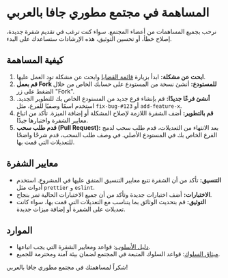 # المساهمة في مجتمع مطوري جافا بالعربي

نرحب بجميع المساهمات من أعضاء المجتمع. سواء كنت ترغب في تقديم شفرة جديدة، إصلاح خطأ، أو تحسين التوثيق، هذه الإرشادات ستساعدك على البدء.

## كيفية المساهمة

1. **ابحث عن مشكلة:** ابدأ بزيارة [قائمة القضايا](https://github.com/u4java/issues) وابحث عن مشكلة تود العمل عليها.
2. **قم بعمل Fork للمستودع:** أنشئ نسخة من المستودع على حسابك الخاص من خلال الضغط على زر "Fork".
3. **أنشئ فرعًا جديدًا:** قم بإنشاء فرع جديد من المستودع الخاص بك للتطوير الجديد. استخدم اسمًا وصفيًا للفرع، مثل `fix-bug-#123` أو `add-feature-x`.
4. **قم بالتطوير:** أضف الشفرة اللازمة لإصلاح المشكلة أو إضافة الميزة. تأكد من اتباع معايير الشفرة واختبارها جيدًا.
5. **قدم طلب سحب (Pull Request):** بعد الانتهاء من التعديلات، قدم طلب سحب لدمج الفرع الخاص بك في المستودع الأصلي. في وصف طلب السحب، قدم شرحًا واضحًا للتعديلات التي قمت بها.

## معايير الشفرة

- **التنسيق:** تأكد من أن الشفرة تتبع معايير التنسيق المتفق عليها في المشروع. استخدم أدوات مثل `prettier` و `eslint`.
- **الاختبارات:** أضف اختبارات جديدة وتأكد من أن جميع الاختبارات الحالية تمر بنجاح.
- **التوثيق:** قم بتحديث الوثائق بما يتناسب مع التعديلات التي قمت بها، سواء كانت تعديلات على الشفرة أو إضافة ميزات جديدة.

## الموارد

- [دليل الأسلوب](STYLE_GUIDE.md): قواعد ومعايير الشفرة التي يجب اتباعها.
- [ميثاق السلوك](CODE_OF_CONDUCT.md): قواعد السلوك المتبعة في المجتمع لضمان بيئة آمنة ومحترمة للجميع.

شكراً لمساهمتك في مجتمع مطوري جافا بالعربي!
